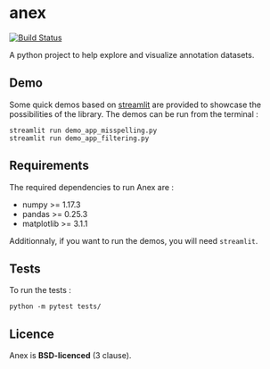# anex

[![Build Status](https://dev.azure.com/anex-tools/Anex/_apis/build/status/anex-tools.anex?branchName=master)](https://dev.azure.com/anex-tools/Anex/_build/latest?definitionId=1&branchName=master)

A python project to help explore and visualize annotation datasets.

## Demo
Some quick demos based on [streamlit](https://streamlit.io/) are provided to showcase the possibilities of the library.
The demos can be run from the terminal :
```
streamlit run demo_app_misspelling.py
streamlit run demo_app_filtering.py 
```

## Requirements
The required dependencies to run Anex are :
- numpy >= 1.17.3
- pandas >= 0.25.3
- matplotlib >= 3.1.1

Additionnaly, if you want to run the demos, you will need `streamlit`.

## Tests
To run the tests :
```
python -m pytest tests/
```

## Licence
Anex is **BSD-licenced** (3 clause).
